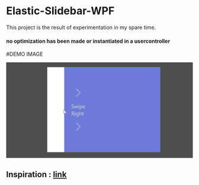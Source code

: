 # Elastic-Slidebar-WPF
 This project is the result of experimentation in my spare time.

#### no optimization has been made or instantiated in a usercontroller

#DEMO IMAGE

![Elastic-Slidebar-WPF](./resource/demo.gif "DEMO Elastic Slidebar WPF")


## Inspiration : [link](https://codepen.io/suez/pen/emjwvP)